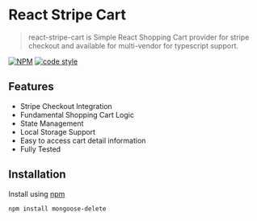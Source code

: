 # React Stripe Cart

> react-stripe-cart is Simple React Shopping Cart provider for stripe checkout and available for multi-vendor for typescript support.

[![NPM](https://img.shields.io/npm/v/react-stripe-cart.svg?style=flat-square)](https://www.npmjs.com/package/react-stripe-cart)
[![code style](https://img.shields.io/badge/code_style-standard-brightgreen.svg)](https://standardjs.com/)

## Features

- Stripe Checkout Integration
- Fundamental Shopping Cart Logic
- State Management
- Local Storage Support
- Easy to access cart detail information
- Fully Tested

## Installation

Install using [npm](https://npmjs.org)

```
npm install mongoose-delete
```
